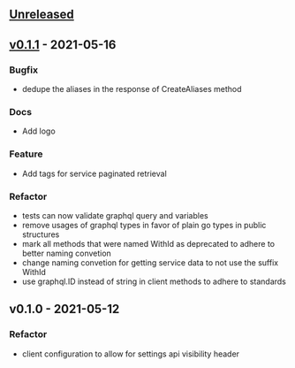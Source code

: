 <a name="unreleased"></a>
## [Unreleased]


<a name="v0.1.1"></a>
## [v0.1.1] - 2021-05-16
### Bugfix
- dedupe the aliases in the response of CreateAliases method

### Docs
- Add logo

### Feature
- Add tags for service paginated retrieval

### Refactor
- tests can now validate graphql query and variables
- remove usages of graphql types in favor of plain go types in public structures
- mark all methods that were named WithId as deprecated to adhere to better naming convetion
- change naming convetion for getting service data to not use the suffix WithId
- use graphql.ID instead of string in client methods to adhere to standards


<a name="v0.1.0"></a>
## v0.1.0 - 2021-05-12
### Refactor
- client configuration to allow for settings api visibility header


[Unreleased]: https://github.com/OpsLevel/opslevel-go/compare/v0.1.1...HEAD
[v0.1.1]: https://github.com/OpsLevel/opslevel-go/compare/v0.1.0...v0.1.1
